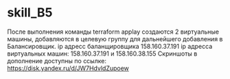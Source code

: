 # skill_B5
После выполнения команды terraform applay создаются 2 виртуальные машины, добавляются в целевую группу для дальнейшего добавления в Балансировщик.
ip адресс баланщировщика 158.160.37.191
ip адресса виртуальных машин: 158.160.37.191 и 158.160.38.155
Скриншоты в дополнение доступны по ссылке: https://disk.yandex.ru/d/JW7HdvldZupoew

